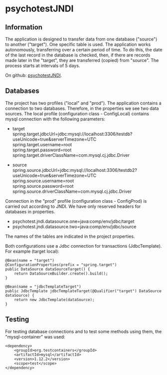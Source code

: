 # psychotestJNDI
## Information

The application is designed to transfer data from one database ("source") to another ("target"). 
One specific table is used. The application works autonomously, transferring over a certain period of time. 
To do this, the date of the last record in the database is checked, then, 
if there are records made later in the "target", they are transferred (copied) from "source". 
The process starts at intervals of 5 days.

On github: [psychotestJNDI](https://github.com/idmitrymolchanov/psychotestJNDI).

## Databases
The project has two profiles ("local" and "prod"). 
The application contains a connection to two databases. Therefore, in the properties we see two data sources.
The local profile (configuration class - ConfigLocal) contains mysql connection with the following parameters: 

* target\
spring.target.jdbcUrl=jdbc:mysql://localhost:3306/testdb?useUnicode=true&serverTimezone=UTC\
spring.target.username=root\
spring.target.password=root\
spring.target.driverClassName=com.mysql.cj.jdbc.Driver

* source\
spring.source.jdbcUrl=jdbc:mysql://localhost:3306/testdb2?useUnicode=true&serverTimezone=UTC\
spring.source.username=root\
spring.source.password=root\
spring.source.driverClassName=com.mysql.cj.jdbc.Driver

Connection in the "prod" profile (configuration class - ConfigProd) is carried out according to JNDI. 
We have only reserved headers for databases in properties.

* psychotest.jndi.datasource.one=java:comp/env/jdbc/target
* psychotest.jndi.datasource.two=java:comp/env/jdbc/source 

The names of the tables are indicated in the project properties.

Both configurations use a Jdbc connection for transactions (JdbcTemplate). 
For example (target local):

    @Bean(name = "target")
    @ConfigurationProperties(prefix = "spring.target")
    public DataSource dataSourceTarget() {
        return DataSourceBuilder.create().build();
    }

    @Bean(name = "jdbcTemplateTarget")
    public JdbcTemplate jdbcTemplateTarget(@Qualifier("target") DataSource dataSource) {
        return new JdbcTemplate(dataSource);
    }

## Testing
For testing database connections and to test some methods using them, the "mysql-container" was used:

    <dependency>
        <groupId>org.testcontainers</groupId>
        <artifactId>mysql</artifactId>
        <version>1.12.2</version>
        <scope>test</scope>
    </dependency>